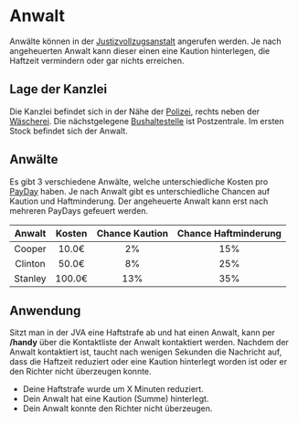 # Anwalt 

Anwälte können in der [Justizvollzugsanstalt](../../pages/gebäude/jva.md) angerufen werden. Je nach angeheuerten Anwalt kann dieser einen eine Kaution hinterlegen, die Haftzeit vermindern oder gar nichts erreichen.

## Lage der Kanzlei
Die Kanzlei befindet sich in der Nähe der [Polizei](../../pages/fraktionen/polizei.md), rechts neben der [Wäscherei](../../pages/nebenjobs/wäscherei.md). Die nächstgelegene [Bushaltestelle](../../pages/öpnv/bus.md) ist Postzentrale. Im ersten Stock befindet sich der Anwalt.

## Anwälte

Es gibt 3 verschiedene Anwälte, welche unterschiedliche Kosten pro [PayDay](../../pages/allgemein/payday.md) haben. Je nach Anwalt gibt es unterschiedliche Chancen auf Kaution und Haftminderung. Der angeheuerte Anwalt kann erst nach mehreren PayDays gefeuert werden.

| Anwalt | Kosten | Chance Kaution | Chance Haftminderung |
|:-:|:-:|:-:|:-:|
| Cooper | 10.0€ | 2% | 15% |
| Clinton | 50.0€ | 8% | 25% |
| Stanley | 100.0€ | 13% | 35% |

## Anwendung
Sitzt man in der JVA eine Haftstrafe ab und hat einen Anwalt, kann per **/handy** über die Kontaktliste der Anwalt kontaktiert werden. Nachdem der Anwalt kontaktiert ist, taucht nach wenigen Sekunden die Nachricht auf, dass die Haftzeit reduziert oder eine Kaution hinterlegt worden ist oder er den Richter nicht überzeugen konnte.

* Deine Haftstrafe wurde um X Minuten reduziert.
* Dein Anwalt hat eine Kaution (Summe) hinterlegt.
* Dein Anwalt konnte den Richter nicht überzeugen.
